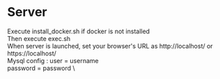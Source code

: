# Server 
Execute install_docker.sh if docker is not installed \
Then execute exec.sh \
When server is launched, set your browser's URL as http://localhost/ or https://localhost/ \
Mysql config :  user = username \
                password = password \
